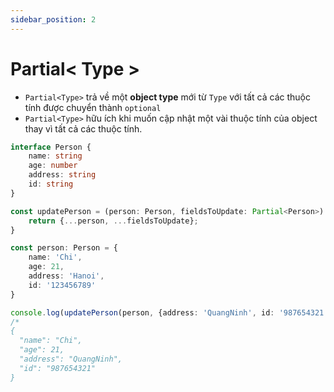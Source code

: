 ```yaml
---
sidebar_position: 2
---
```


# Partial< Type >

- `Partial<Type>` trả về một **object type** mới từ `Type` với tất cả các thuộc tính được chuyển thành `optional`
- `Partial<Type>` hữu ích khi muốn cập nhật một vài thuộc tính của object thay vì tất cả các thuộc tính.

```ts
interface Person {
    name: string
    age: number
    address: string
    id: string
}

const updatePerson = (person: Person, fieldsToUpdate: Partial<Person>) => {
    return {...person, ...fieldsToUpdate};
}

const person: Person = {
    name: 'Chi',
    age: 21,
    address: 'Hanoi',
    id: '123456789'
}

console.log(updatePerson(person, {address: 'QuangNinh', id: '987654321'}));
/*
{
  "name": "Chi",
  "age": 21,
  "address": "QuangNinh",
  "id": "987654321"
}
```
